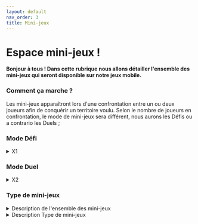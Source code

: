 ```yaml
---
layout: default
nav_order: 3
title: Mini-jeux
---
```

# Espace mini-jeux !
**Bonjour à tous ! Dans cette rubrique nous allons détailler l'ensemble des mini-jeux qui seront disponible sur notre jeux mobile.**

### Comment ça marche ?
Les mini-jeux apparaîtront lors d'une confrontation entre un ou deux joueurs afin de conquérir un territoire voulu.
Selon le nombre de joueurs en confrontation, le mode de mini-jeux sera différent, nous aurons les Défis ou a contrario les Duels ;

### Mode Défi
<details>
<summary>X1</summary>
    Pour un joueur effectuant une conquête d'un territoire n'étant adjacent à aucun autre joueur, après apparition d'un onglet "Défis",
    le mode de jeu "Défis" se lancera permettant au joueur de choisir le nombre de case à parier (photo à venir), 
    ainsi que le type de jeu à effectuer, le joueur aura dès lors du lancement du jeu un timing.
    
        Cas ou le joueur gagne : Ce dernier gagne alors la mise quui lui a été édité puis reprend le jeu.
        
        Cas ou le joueur perd  : Il se verra retirer le nombre de case misée pendant la pré-disposition du défis, 
        puis peut reprendre à son tour le jeu. 
</details>
   
        
### Mode Duel
<details>
<summary>X2</summary>
    Concernant la confrontation entre deux joueur, ce dernier mode de jeu se lancera lorsqu'un joueur (appelé actif)
    décide de conquérir un certain nombre de case qui dans ce cas est adjacent à un ou plusieurs autres joueurs (eux appelés passifs), 
    le joueur passif verra apparaître alors un onglet "Duels", en cliquant dessus il verra apparaître une page dans laquelle 
    il pourra choisir à la fois le nombre de case à parier mais aussi quel joueur à affronter dans le cas ou il y aurait +>2joueurs.
       
        Cas ou le joueur actif gagne : Il (re)gagne la mise qu'il avait mit ainsi que la mise prévu, le joueur passif, lui, 
        ne perd pas ses cases misés mais perds le nombre de case misé par le joueur adverse. 
        
        Cas ou le joueur perd  : Il se verra retirer le nombre de case misée pendant la pré-disposition du défis, 
        puis peut reprendre à son tour le jeu.
</details>
    
### Type de mini-jeux

<details>
<summary>Description de l'ensemble des mini-jeux</summary>
  Dans cette partie, nous allons détailler les différents  mini-jeux présent pour les deux modes.
    
    En premier lieu, concernant le Mode Défi, ce dernier est composé de 6 différents mini-jeux dans lequel nous pouvons retrouver :
    
* *Reproduction d'image* : Ce mini-jeu concernera comme son nom l'indique le reproduction d'image dans lequel
* *Egnimes* :
* *7 differences* : 2 images/7 différences ; 7 différences seont à trouver selon 2 images avec un nombre illimités de mauvaises réponses
* *Traduction* : Dans ce mini-jeu, il apparaîtra une succession de phrase dans divers langages(Russe/Japonais/Anglais/Espagnol/Allemand) ; le joueur devra tour par tour traduire l'ensemble des 7 différentes phrases en français.
* *Où est Charlie ?* : Dois-je le présenter ? Sur une carte, remplie de personnage, le joueur devra retrouver "Charlie" qui adore porter des habits rayés et se cacher !

En second temps, nous avons les 6 mini-jeux du mode Duel :

* *Le Labyrinthe* : 1 labyrinthe/2 joueurs/2 clés ; Chaque joueur est disposé à chaque extrémité du labyrinthe, dès le commcement du chrono, les deux joueurs devront arrivé au centre du labyrinthe récupéré leur clé et la rapporter le plus vite possible à son équipe. 
* *Jeu de logique* : Ce mode de jeu est basé sur les différents jeu (à compléter)
* *Rally* : 2 routes/2 joueurs ; chaque joueur est en posséssion d'une voiture, les deux véhicules roulent de plus en plus vite, le but des deux joueurs est d'éviter le plus d'obstacle possible. Les joueurs pourront utiliser les touches "fléches Droite/gauche" afin de pouvoir éviter les obstacles.
* *Lutte* :  ici, les deux joueurs devront éjecter le joueur adverse hors de sa zone, ils devront spammer le touche "espace" le plus vite possible.
* *Compteur aveugle* : Un compteur de 10.00 s se lancera, il restera visible jusqu'a 2.50 s puis continuera indéfiniment, jusqu'à ce que les deux joueurs pressent la touche "espace". Le but, ici, est d'estimer le plus précisément lorsque le compteur arrive à 10.00 s, les deux joueurs devront donc appuyer sur la touche "espace", le joueur étant le plus proche de 10.00 s remporte la partie.
* *Les Nageurs* :
</details>

<details>
<summary>Description Type de mini-jeux</summary>
  Dans cette partie, nous allons détailler les différents types de mini-jeux présent pour les deux modes.
</details>

    
